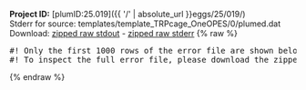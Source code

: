 **Project ID:** [plumID:25.019]({{ '/' | absolute_url }}eggs/25/019/)  
Stderr for source:  templates/template_TRPcage_OneOPES/0/plumed.dat   
Download: [zipped raw stdout](plumed.dat.plumed_master.stdout.txt.zip) - [zipped raw stderr](plumed.dat.plumed_master.stderr.txt.zip) 
{% raw %}
<pre>
#! Only the first 1000 rows of the error file are shown below
#! To inspect the full error file, please download the zipped raw stderr file above
</pre>
{% endraw %}
